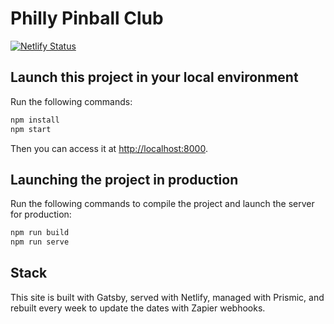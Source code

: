 # Philly Pinball Club

[![Netlify Status](https://api.netlify.com/api/v1/badges/6e4012fe-bdea-42f5-8d50-e33271b8c3fc/deploy-status)](https://app.netlify.com/sites/keen-babbage-439a81/deploys)

## Launch this project in your local environment

Run the following commands:

```bash
npm install
npm start
```

Then you can access it at [http://localhost:8000](http://localhost:8000).

## Launching the project in production

Run the following commands to compile the project and launch the server for production:

```bash
npm run build
npm run serve
```

## Stack

This site is built with Gatsby, served with Netlify, managed with Prismic, and rebuilt every week to update the dates with Zapier webhooks.
